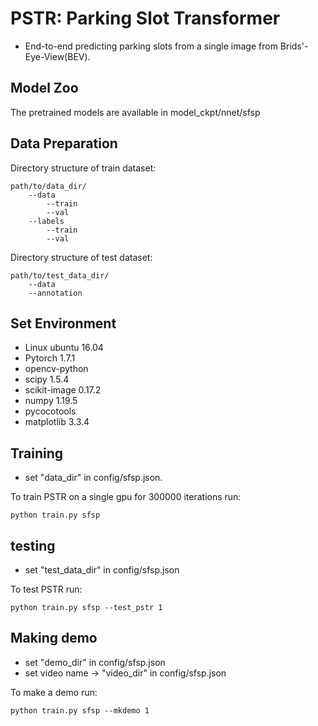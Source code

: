 **PSTR**: Parking Slot Transformer
=======

* End-to-end predicting parking slots from a single image from Brids'-Eye-View(BEV).

## Model Zoo
The pretrained models are available in model_ckpt/nnet/sfsp

## Data Preparation
Directory structure of train dataset:
```
path/to/data_dir/
    --data
        --train
        --val
    --labels
        --train
        --val
```

Directory structure of test dataset:
```
path/to/test_data_dir/
    --data
    --annotation
```
## Set Environment

* Linux ubuntu 16.04
* Pytorch 1.7.1
* opencv-python
* scipy 1.5.4
* scikit-image 0.17.2
* numpy 1.19.5
* pycocotools
* matplotlib 3.3.4

## Training
* set "data_dir"  in config/sfsp.json. 

To train PSTR on a single gpu for 300000 iterations run:
```
python train.py sfsp
```

## testing
* set "test_data_dir" in config/sfsp.json

To test PSTR run:
```
python train.py sfsp --test_pstr 1
```
## Making demo
* set "demo_dir" in config/sfsp.json
* set video name -> "video_dir" in config/sfsp.json

To make a demo run:
```
python train.py sfsp --mkdemo 1
```





